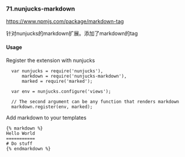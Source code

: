 ### 71.nunjucks-markdown
<https://www.npmjs.com/package/markdown-tag>

针对nunjucks的markdown扩展。添加了markdown的tag

#### Usage
Register the extension with nunjucks
```
  var nunjucks = require('nunjucks'),
      markdown = require('nunjucks-markdown'),
      marked = require('marked');
  
  var env = nunjucks.configure('views');
  
  // The second argument can be any function that renders markdown 
  markdown.register(env, marked);
```

Add markdown to your templates
```
{% markdown %}
Hello World
===========
# Do stuff
{% endmarkdown %}
```